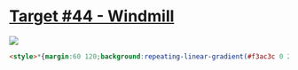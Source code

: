 # [Target #44 - Windmill](https://cssbattle.dev/play/44)

![](https://cssbattle.dev/targets/44.png)

```HTML
<style>*{margin:60 120;background:repeating-linear-gradient(#f3ac3c 0 20px,#0000 1q 40px)no-repeat#1a4341}*>*{margin:-60 -270 -60 130;border-radius:50%;background:#1a4341;-webkit-box-reflect:left 106q
```
